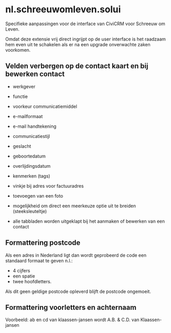 # nl.schreeuwomleven.solui

Specifieke aanpassingen voor de interface van CiviCRM voor Schreeuw om Leven. 

Omdat deze extensie vrij direct ingrijpt op de user interface is het raadzaam hem even uit te schakelen
als er na een upgrade onverwachte zaken voorkomen.

## Velden verbergen op de contact kaart en bij bewerken contact

- werkgever
- functie
- voorkeur communicatiemiddel
- e-mailformaat
- e-mail handtekening
- communicatiestijl
- geslacht
- geboortedatum
- overlijdingsdatum
- kenmerken (tags)
- vinkje bij adres voor factuuradres
- toevoegen van een foto
- mogelijkheid om direct een meerkeuze optie uit te breiden (steeksleuteltje)

- alle tabbladen worden uitgeklapt bij het aanmaken of bewerken van een contact

## Formattering postcode

Als een adres in Nederland ligt dan wordt geprobeerd de code een standaard formaat te geven n.l.:
* 4 cijfers
* een spatie
* twee hoofdletters.

Als dit geen geldige postcode opleverd blijft de postcode ongemoeit.

## Formattering voorletters en achternaam

Voorbeeld:
ab en cd van klaassen-jansen wordt A.B. & C.D. van Klaassen-jansen
